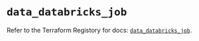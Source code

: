 # `data_databricks_job`

Refer to the Terraform Registory for docs: [`data_databricks_job`](https://registry.terraform.io/providers/databricks/databricks/1.19.0/docs/data-sources/job).
